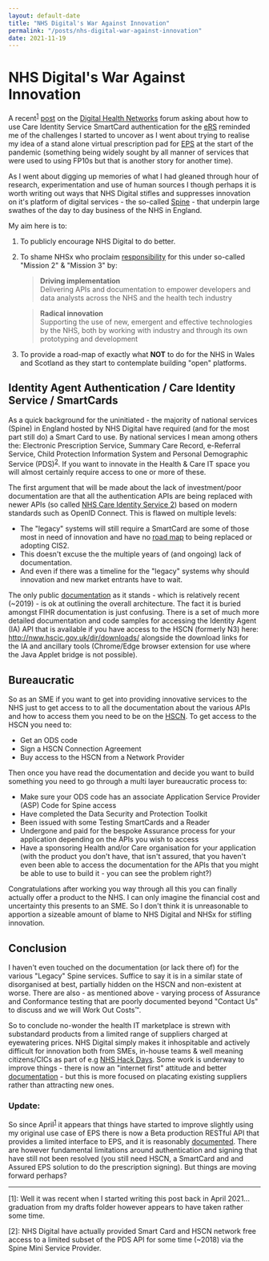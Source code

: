 ```yaml
---
layout: default-date
title: "NHS Digital's War Against Innovation"
permalink: "/posts/nhs-digital-war-against-innovation"
date: 2021-11-19
---
```


# NHS Digital's War Against Innovation

A recent<sup>[1](#recent)</sup> [post](https://discourse.digitalhealth.net/t/ers-api-anyone-with-any-experience-with-this/20124) on the [Digital Health Networks](https://discourse.digitalhealth.net/) forum asking about how to use Care Identity Service SmartCard authentication for the [eRS](https://digital.nhs.uk/services/e-referral-service) reminded me of the challenges I started to uncover as I went about trying to realise my idea of a stand alone virtual prescription pad for [EPS](https://digital.nhs.uk/services/electronic-prescription-service) at the start of the pandemic (something being widely sought by all manner of services that were used to using FP10s but that is another story for another time).

As I went about digging up memories of what I had gleaned through hour of research, experimentation and use of human sources I though perhaps it is worth writing out ways that NHS Digital stifles and suppresses innovation on it's platform of digital services - the so-called [Spine](https://digital.nhs.uk/services/spine) - that underpin large swathes of the day to day business of the NHS in England.

My aim here is to:
1. To publicly encourage NHS Digital to do better.
2. To shame NHSx who proclaim [responsibility](https://www.nhsx.nhs.uk/about-us/what-we-do/) for this under so-called "Mission 2" & "Mission 3" by:
   > **Driving implementation**  
   > Delivering APIs and documentation to empower developers and data analysts across the NHS and the health tech industry

   > **Radical innovation**  
   > Supporting the use of new, emergent and effective technologies by the NHS, both by working with industry and through its own prototyping and development

2. To provide a road-map of exactly what **NOT** to do for the NHS in Wales and Scotland as they start to contemplate building "open" platforms.

## Identity Agent Authentication / Care Identity Service / SmartCards

As a quick background for the uninitiated - the majority of national services (Spine) in England hosted by NHS Digital have required (and for the most part still do) a Smart Card to use. By national services I mean among others the: Electronic Prescription Service, Summary Care Record, e-Referral Service, Child Protection Information System and Personal Demographic Service (PDS)<sup>[2](#pds)</sup>. If you want to innovate in the Health & Care IT space you will almost certainly require access to one or more of these.

The first argument that will be made about the lack of investment/poor documentation are that all the authentication APIs are being replaced with newer APIs (so called [NHS Care Identity Service 2](https://digital.nhs.uk/services/identity-and-access-management)) based on modern standards such as OpenID Connect. This is flawed on multiple levels: 
- The "legacy" systems will still require a SmartCard are some of those most in need of innovation and have no [road map](https://digital.nhs.uk/services/identity-and-access-management/identity-and-access-management-roadmap) to being replaced or adopting CIS2.
- This doesn't excuse the the multiple years of (and ongoing) lack of documentation.
- And even if there was a timeline for the "legacy" systems why should innovation and new market entrants have to wait.

The only public [documentation](https://developer.nhs.uk/apis/spine-core/smartcards.html) as it stands - which is relatively recent (~2019) - is ok at outlining the overall architecture. The fact it is buried amongst FIHR documentation is just confusing. There is a set of much more detailed documentation and code samples for accessing the Identity Agent (IA) API that is available if you have access to the HSCN (formerly N3) here: http://nww.hscic.gov.uk/dir/downloads/ alongside the download links for the IA and ancillary tools (Chrome/Edge browser extension for use where the Java Applet bridge is not possible).

## Bureaucratic

So as an SME if you want to get into providing innovative services to the NHS just to get access to to all the documentation about the various APIs and how to access them you need to be on the [HSCN](https://digital.nhs.uk/services/health-and-social-care-network). To get access to the HSCN you need to:
- Get an ODS code
- Sign a HSCN Connection Agreement
- Buy access to the HSCN from a Network Provider

Then once you have read the documentation and decide you want to build something you need to go through a multi layer bureaucratic process to:
- Make sure your ODS code has an associate Application Service Provider (ASP) Code for Spine access
- Have completed the Data Security and Protection Toolkit
- Been issued with some Testing SmartCards and a Reader
- Undergone and paid for the bespoke Assurance process for your application depending on the APIs you wish to access
- Have a sponsoring Health and/or Care organisation for your application (with the product you don't have, that isn't assured, that you haven't even been able to access the documentation for the APIs that you might be able to use to build it - you can see the problem right?)

Congratulations after working you way through all this you can finally actually offer a product to the NHS. I can only imagine the financial cost and uncertainty this presents to an SME. So I don't think it is unreasonable to apportion a sizeable amount of blame to NHS Digital and NHSx for stifling innovation.

## Conclusion

I haven't even touched on the documentation (or lack there of) for the various "Legacy" Spine services. Suffice to say it is in a similar state of disorganised at best, partially hidden on the HSCN and non-existent at worse. There are also - as mentioned above - varying process of Assurance and Conformance testing that are poorly documented beyond "Contact Us" to discuss and we will Work Out Costs&trade;.

So to conclude no-wonder the health IT marketplace is strewn with substandard products from a limited range of suppliers charged at eyewatering prices. NHS Digital simply makes it inhospitable and actively difficult for innovation both from SMEs, in-house teams & well meaning citizens/CICs as part of e.g [NHS Hack Days](https://nhshackday.com/). Some work is underway to improve things - there is now an "internet first" attitude and better [documentation](https://digital.nhs.uk/developer/api-catalogue) - but this is more focused on placating existing suppliers rather than attracting new ones.

### Update:

So since April<sup>[1](#recent)</sup> it appears that things have started to improve slightly using my original use case of EPS there is now a Beta production RESTful API that provides a limited interface to EPS, and it is reasonably [documented](https://digital.nhs.uk/developer/api-catalogue/electronic-prescription-service-fhir). There are however fundamental limitations around authentication and signing that have still not been resolved (you still need HSCN, a SmartCard and and Assured EPS solution to do the  prescription signing). But things are moving forward perhaps?

---

<a name="recent">[1]</a>: Well it was recent when I started writing this post back in April 2021... graduation from my drafts folder however appears to have taken rather some time.

<a name="pds">[2]</a>: NHS Digital have actually provided Smart Card and HSCN network free access to a limited subset of the PDS API for some time (~2018) via the Spine Mini Service Provider.